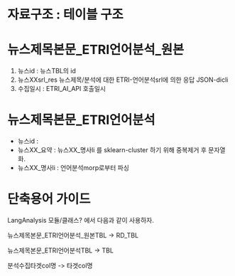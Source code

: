 
<!-- #============================================================ -->
# 자료구조 : 테이블 구조
<!-- #============================================================ -->

# 뉴스제목본문_ETRI언어분석_원본

1. 뉴스id : 뉴스TBL의 id
2. 뉴스XXsrl_res 뉴스제목/분석에 대한 ETRI-언어분석srl에 의한 응답 JSON-dicli
3. 수집일시 : ETRI_AI_API 호출일시


# 뉴스제목본문_ETRI언어분석

- 뉴스id :
- 뉴스XX_요약 : 뉴스XX_명사li 를 sklearn-cluster 하기 위해 중복제거 후 문자열화.
- 뉴스XX_명사li : 언어분석morp로부터 파싱

<!-- #============================================================ -->
# 단축용어 가이드
<!-- #============================================================ -->

LangAnalysis 모듈/클래스? 에서 다음과 같이 사용하자.

뉴스제목본문_ETRI언어분석_원본TBL -> RD_TBL

뉴스제목본문_ETRI언어분석TBL -> TBL

분석수집타겟col명 -> 타겟col명
